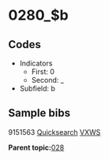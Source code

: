# 0280\_$b

## Codes

-   Indicators
    -   First: 0
    -   Second: \_
-   Subfield: b

## Sample bibs

9151563 [Quicksearch](https://search.library.yale.edu/catalog/9151563) [VXWS](http://prodorbis.library.yale.edu:7014/vxws/GetHoldingsService?bibId=9151563)

**Parent topic:**[028](../../tags/028/028.md)

